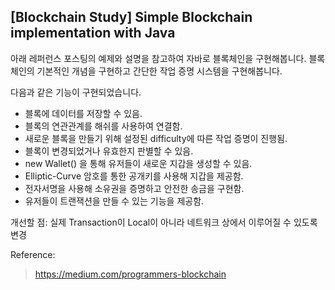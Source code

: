 [Blockchain Study] Simple Blockchain implementation with Java 
-----------------------------------------------

아래 레퍼런스 포스팅의 예제와 설명을 참고하여 자바로 블록체인을 구현해봅니다. 
블록체인의 기본적인 개념을 구현하고 간단한 작업 증명 시스템을 구현해봅니다. 

다음과 같은 기능이 구현되었습니다.
 - 블록에 데이터를 저장할 수 있음.
 - 블록의 연관관계를 해쉬를 사용하여 연결함. 
 - 새로운 블록을 만들기 위해 설정된 difficulty에 따른 작업 증명이 진행됨. 
 - 블록이 변경되었거나 유효한지 판별할 수 있음.
 - new Wallet() 을 통해 유저들이 새로운 지갑을 생성할 수 있음.
 - Elliptic-Curve 암호를 통한 공개키를 사용해 지갑을 제공함. 
 - 전자서명을 사용해 소유권을 증명하고 안전한 송금을 구현함. 
 - 유저들이 트랜잭션을 만들 수 있는 기능을 제공함. 

개선할 점:
실제 Transaction이 Local이 아니라 네트워크 상에서 이루어질 수 있도록 변경

Reference:
> https://medium.com/programmers-blockchain


